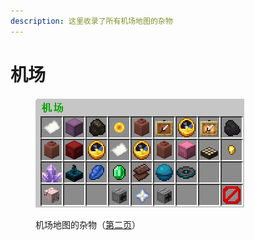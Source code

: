 ```yaml
---
description: 这里收录了所有机场地图的杂物
---
```


# 机场

<figure><img src="../../.gitbook/assets/image (96).png" alt=""><figcaption><p>机场地图的杂物（<a href="../../xin-shou-kuai-su-shang-shou/you-xi-liu-cheng/zhan-qian-zhun-bei/xi-tong-shang-dian.md">第二页</a>）</p></figcaption></figure>
